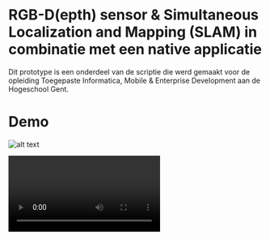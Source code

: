 # RGB-D(epth) sensor & Simultaneous Localization and Mapping (SLAM) in combinatie met een native applicatie

Dit prototype is een onderdeel van de scriptie die werd gemaakt voor de opleiding Toegepaste Informatica, Mobile & Enterprise Development aan de Hogeschool Gent.

# Demo

![alt text](https://user-images.githubusercontent.com/47556281/167379778-490ec86e-ebbb-426a-ad23-79bb3e2d8f0e.PNG "hologram")

![alt text](https://user-images.githubusercontent.com/47556281/167379794-00fd8894-19f6-4508-a6ad-cb48f161823f.mov "filmpje")
